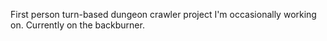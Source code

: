 First person turn-based dungeon crawler project I'm occasionally working on. Currently on the backburner.
